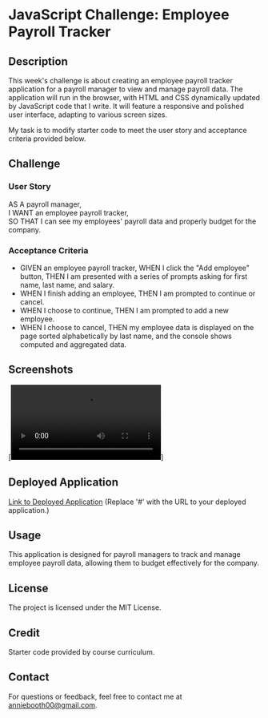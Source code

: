 # JavaScript Challenge: Employee Payroll Tracker

## Description
This week's challenge is about creating an employee payroll tracker application for a payroll manager to view and manage payroll data. The application will run in the browser, with HTML and CSS dynamically updated by JavaScript code that I write. It will feature a responsive and polished user interface, adapting to various screen sizes.

My task is to modify starter code to meet the user story and acceptance criteria provided below.

## Challenge
### User Story
AS A payroll manager,  
I WANT an employee payroll tracker,  
SO THAT I can see my employees' payroll data and properly budget for the company.

### Acceptance Criteria
- GIVEN an employee payroll tracker, WHEN I click the "Add employee" button, THEN I am presented with a series of prompts asking for first name, last name, and salary.
- WHEN I finish adding an employee, THEN I am prompted to continue or cancel.
- WHEN I choose to continue, THEN I am prompted to add a new employee.
- WHEN I choose to cancel, THEN my employee data is displayed on the page sorted alphabetically by last name, and the console shows computed and aggregated data.

## Screenshots
[![Watch the video](./Assets/0430%20(3).mp4)]


## Deployed Application
[Link to Deployed Application](#) (Replace '#' with the URL to your deployed application.)

## Usage
This application is designed for payroll managers to track and manage employee payroll data, allowing them to budget effectively for the company.

## License
The project is licensed under the MIT License.

## Credit
Starter code provided by course curriculum.

## Contact
For questions or feedback, feel free to contact me at anniebooth00@gmail.com.

